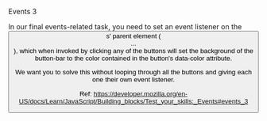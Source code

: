 Events 3

In our final events-related task, you need to set an event listener on the <button>s' parent element (<div class="button-bar"> ... </div>), which when invoked by clicking any of the buttons will set the background of the button-bar to the color contained in the button's data-color attribute.

We want you to solve this without looping through all the buttons and giving each one their own event listener.

Ref: https://developer.mozilla.org/en-US/docs/Learn/JavaScript/Building_blocks/Test_your_skills:_Events#events_3
